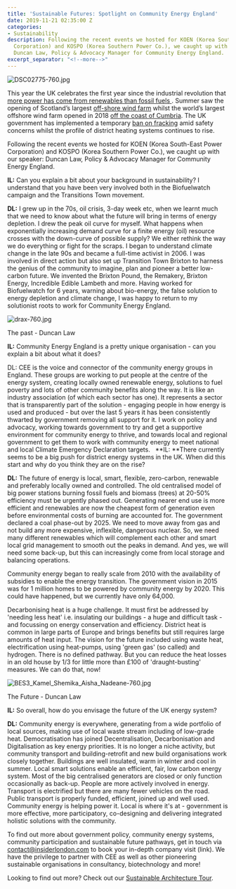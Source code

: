 ```yaml
---
title: 'Sustainable Futures: Spotlight on Community Energy England'
date: 2019-11-21 02:35:00 Z
categories:
- Sustainability
description: Following the recent events we hosted for KOEN (Korea South-East Power
  Corporation) and KOSPO (Korea Southern Power Co.), we caught up with our speaker
  Duncan Law, Policy & Advocacy Manager for Community Energy England.
excerpt_separator: "<!--more-->"
---
```


![DSC02775-760.jpg](/uploads/DSC02775-760.jpg)

This year the UK celebrates the first year since the industrial revolution that [more power has come from renewables than fossil fuels ](https://www.theguardian.com/business/2019/oct/14/renewable-electricity-overtakes-fossil-fuels-in-uk-for-first-time) . Summer saw the opening of Scotland’s largest [off-shore wind farm](https://www.bbc.co.uk/news/uk-scotland-49125399) whilst the world’s largest offshore wind farm opened in 2018 [off the coast of Cumbria](https://www.bbc.co.uk/news/uk-england-cumbria-45424559). The UK government has implemented a temporary [ban on fracking](https://www.huffingtonpost.co.uk/entry/government-fracking-ban-earthquake_uk_5dbc9018e4b0576b62a1d26e) amid safety concerns whilst the profile of district heating systems continues to rise.

Following the recent events we hosted for KOEN (Korea South-East Power Corporation) and KOSPO (Korea Southern Power Co.), we caught up with our speaker: Duncan Law, Policy & Advocacy Manager for Community Energy England.

<!--more-->

**IL:** Can you explain a bit about your background in sustainability? I understand that you have been very involved both in the Biofuelwatch campaign and the Transitions Town movement.

**DL:** I grew up in the 70s, oil crisis, 3-day week etc, when we learnt much that we need to know about what the future will bring in terms of energy depletion. I drew the peak oil curve for myself. What happens when exponentially increasing demand curve for a finite energy (oil) resource crosses with the down-curve of possible supply? We either rethink the way we do everything or fight for the scraps. I began to understand climate change in the late 90s and became a full-time activist in 2006. I was involved in direct action but also set up Transition Town Brixton to harness the genius of the community to imagine, plan and pioneer a better low-carbon future. We invented the Brixton Pound, the Remakery, Brixton Energy, Incredible Edible Lambeth and more. Having worked for Biofuelwatch for 6 years, warning about bio-energy, the false solution to energy depletion and climate change, I was happy to return to my solutionist roots to work for Community Energy England.

![drax-760.jpg](/uploads/drax-760.jpg)

The past - Duncan Law

**IL:** Community Energy England is a pretty unique organisation - can you explain a bit about what it does?

DL: CEE is the voice and connector of the community energy groups in England. These groups are working to put people at the centre of the energy system, creating locally owned renewable energy, solutions to fuel poverty and lots of other community benefits along the way. It is like an industry association (of which each sector has one). It represents a sector that is transparently part of the solution - engaging people in how energy is used and produced - but over the last 5 years it has been consistently thwarted by government removing all support for it. I work on policy and advocacy, working towards government to try and get a supportive environment for community energy to thrive, and towards local and regional government to get them to work with community energy to meet national and local Climate Emergency Declaration targets.
 
**IL: **There currently seems to be a big push for district energy systems in the UK. When did this start and why do you think they are on the rise?

**DL:** The future of energy is local, smart, flexible, zero-carbon, renewable and preferably locally owned and controlled. The old centralised model of big power stations burning fossil fuels and biomass (trees) at 20-50% efficiency must be urgently phased out. Generating nearer end use is more efficient and renewables are now the cheapest form of generation even before environmental costs of burning are accounted for. The government declared a coal phase-out by 2025. We need to move away from gas and not build any more expensive, inflexible, dangerous nuclear. So, we need many different renewables which will complement each other and smart local grid management to smooth out the peaks in demand. And yes, we will need some back-up, but this can increasingly come from local storage and balancing operations.

Community energy began to really scale from 2010 with the availability of subsidies to enable the energy transition. The government vision in 2015 was for 1 million homes to be powered by community energy by 2020. This could have happened, but we currently have only 64,000.

Decarbonising heat is a huge challenge. It must first be addressed by 'needing less heat' i.e. insulating our buildings - a huge and difficult task - and focussing on energy conservation and efficiency. District heat is common in large parts of Europe and brings benefits but still requires large amounts of heat input. The vision for the future included using waste heat, electrification using heat-pumps, using 'green gas' (so called) and hydrogen. There is no defined pathway. But you can reduce the heat losses in an old house by 1/3 for little more than £100 of 'draught-busting' measures. We can do that, now!

![BES3_Kamel_Shemika_Aisha_Nadeane-760.jpg](/uploads/BES3_Kamel_Shemika_Aisha_Nadeane-760.jpg)

The Future - Duncan Law

**IL:** So overall, how do you envisage the future of the UK energy system?

**DL:** Community energy is everywhere, generating from a wide portfolio of local sources, making use of local waste stream including of low-grade heat. Democratisation has joined Decentralisation, Decarbonisation and Digitalisation as key energy priorities. It is no longer a niche activity, but community transport and building-retrofit and new build organisations work closely together. Buildings are well insulated, warm in winter and cool in summer. Local smart solutions enable an efficient, fair, low carbon energy system. Most of the big centralised generators are closed or only function occasionally as back-up. People are more actively involved in energy. Transport is electrified but there are many fewer vehicles on the road. Public transport is properly funded, efficient, joined up and well used. Community energy is helping power it. Local is where it's at - government is more effective, more participatory, co-designing and delivering integrated holistic solutions with the community. 

To find out more about government policy, community energy systems, community participation and sustainable future pathways, get in touch via contact@insiderlondon.com to book your in-depth company visit (link). We have the privilege to partner with CEE as well as other pioneering sustainable organisations in consultancy, biotechnology and more!

Looking to find out more? Check out our [Sustainable Architecture Tour](/london/educational-tours/sustainable-london-architecture-tour/).
